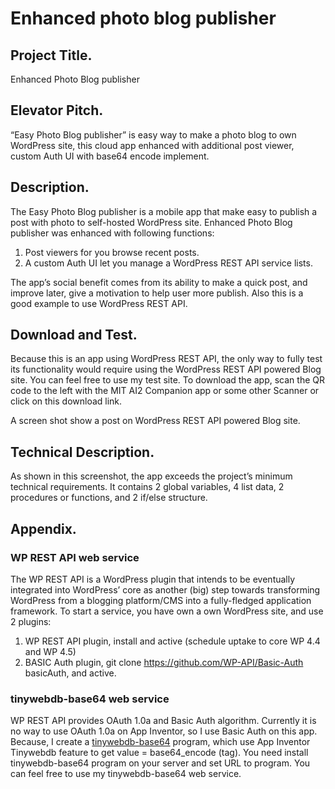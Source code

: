 # Enhanced photo blog publisher

## Project Title. 
Enhanced Photo Blog publisher
## Elevator Pitch. 
“Easy Photo Blog publisher” is easy way to make a photo blog to own WordPress site, this cloud app enhanced with additional post viewer, custom Auth UI with base64 encode implement.
 
## Description. 
The Easy Photo Blog publisher is a mobile app that make easy to publish a post with photo to self-hosted WordPress site.  Enhanced Photo Blog publisher was enhanced with following functions:
1.	Post viewers for you browse recent posts.
2.	A custom Auth UI let you manage a WordPress REST API service lists.

The app’s social benefit comes from its ability to make a quick post, and improve later, give a motivation to help user more publish. Also this is a good example to use WordPress REST API.
## Download and Test. 
Because this is an app using WordPress REST API, the only way to fully test its functionality would require using the WordPress REST API powered Blog site. You can feel free to use my test site. To download the app, scan the QR code to the left with the MIT AI2 Companion app or some other Scanner or click on this download link.

A screen shot show a post on WordPress REST API powered Blog site.
 
## Technical Description. 
As shown in this screenshot, the app exceeds the project’s minimum technical requirements. It contains 2 global variables, 4 list data, 2 procedures or functions, and 2 if/else structure.

##   Appendix.

### WP REST API web service
The WP REST API is a WordPress plugin that intends to be eventually integrated into WordPress’ core as another (big) step towards transforming WordPress from a blogging platform/CMS into a fully-fledged application framework.
To start a service, you have own a own WordPress site, and use 2 plugins:
1.	WP REST API plugin, install and active (schedule uptake to core WP 4.4 and WP 4.5)
2.	BASIC Auth plugin, git clone https://github.com/WP-API/Basic-Auth basicAuth, and active. 

### tinywebdb-base64 web service
WP REST API provides OAuth 1.0a and Basic Auth algorithm. Currently it is no way to use OAuth 1.0a on App Inventor, so I use Basic Auth on this app. Because, I create a [tinywebdb-base64](https://edu2web.github.io/tinywebdb-base64/) program, which use App Inventor Tinywebdb feature to get value = base64_encode (tag). You need install tinywebdb-base64 program on your server and set URL to program. You can feel free to use my tinywebdb-base64 web service.

